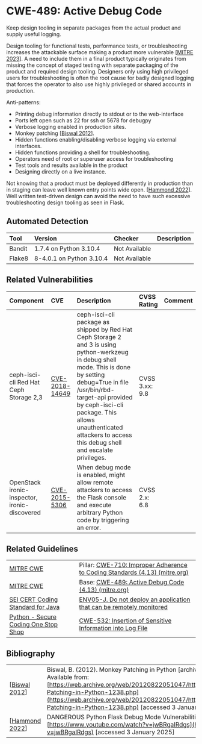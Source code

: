 # CWE-489: Active Debug Code

Keep design tooling in separate packages from the actual product and supply useful logging.

Design tooling for functional tests, performance tests, or troubleshooting increases the attackable surface making a product more vulnerable [[MITRE 2023](https://cwe.mitre.org/data/definitions/489.html)]. A need to include them in a final product typically originates from missing the concept of staged testing with separate packaging of the product and required design tooling. Designers only using high privileged users for troubleshooting is often the root cause for badly designed logging that forces the operator to also use highly privileged or shared accounts in production.

Anti-patterns:

* Printing debug information directly to stdout or to the web-interface
* Ports left open such as 22 for ssh or 5678  for debugpy
* Verbose logging enabled in production sites.
* Monkey patching [[Biswal 2012](https://web.archive.org/web/20120822051047/http://www.mindfiresolutions.com/Monkey-Patching-in-Python-1238.php)].
* Hidden functions enabling/disabling verbose logging via external interfaces.
* Hidden functions providing a shell for troubleshooting.
* Operators need of root or superuser access for troubleshooting
* Test tools and results available in the product
* Designing directly on a live instance.

Not knowing that a product must be deployed differently in production than in staging can leave well known entry points wide open. [[Hammond 2022](https://www.youtube.com/watch?v=jwBRgaIRdgs)]. Well written test-driven design can avoid the need to have such excessive troubleshooting design tooling as seen in Flask.

## Automated Detection

|Tool|Version|Checker|Description|
|:---|:---|:---|:---|
|Bandit|1.7.4 on Python 3.10.4|Not Available||
|Flake8|8-4.0.1 on Python 3.10.4|Not Available||

## Related Vulnerabilities

|Component|CVE|Description|CVSS Rating|Comment|
|:---|:---|:---|:---|:---|
|ceph-isci-cli Red Hat Ceph Storage 2,3|[CVE-2018-14649](https://nvd.nist.gov/vuln/detail/CVE-2018-14649)|ceph-isci-cli package as shipped by Red Hat Ceph Storage 2 and 3 is using python-werkzeug in debug shell mode. This is done by setting debug=True in file /usr/bin/rbd-target-api provided by ceph-isci-cli package. This allows unauthenticated attackers to access this debug shell and escalate privileges.|CVSS 3.xx: 9.8||
|OpenStack ironic-inspector, ironic-discovered|[CVE-2015-5306](https://nvd.nist.gov/vuln/detail/CVE-2015-5306)|When debug mode is enabled, might allow remote attackers to access the Flask console and execute arbitrary Python code by triggering an error.|CVSS 2.x: 6.8||

## Related Guidelines

|||
|:---|:---|
|[MITRE CWE](http://cwe.mitre.org/)|Pillar: [CWE-710: Improper Adherence to Coding Standards (4.13) (mitre.org)](https://cwe.mitre.org/data/definitions/710.html)|
|[MITRE CWE](http://cwe.mitre.org/)|Base: [CWE-489: Active Debug Code (4.13) (mitre.org)](https://cwe.mitre.org/data/definitions/489.html)|
|[SEI CERT Coding Standard for Java](https://wiki.sei.cmu.edu/confluence/display/java/SEI+CERT+Oracle+Coding+Standard+for+Java)|[ENV05-J. Do not deploy an application that can be remotely monitored](https://wiki.sei.cmu.edu/confluence/display/java/ENV05-J.+Do+not+deploy+an+application+that+can+be+remotely+monitored)|
|[Python - Secure Coding One Stop Shop](https://github.com/ossf/wg-best-practices-os-developers/tree/main/docs/Secure-Coding-Guide-for-Python/)|[CWE-532: Insertion of Sensitive Information into Log File](https://github.com/ossf/wg-best-practices-os-developers/tree/main/docs/Secure-Coding-Guide-for-Python/CWE-664/CWE-532/README.md)|

## Bibliography

|||
|:---|:---|
|[[Biswal 2012](https://web.archive.org/web/20120822051047/http://www.mindfiresolutions.com/Monkey-Patching-in-Python-1238.php)]|Biswal, B. (2012). Monkey Patching in Python [archived]. Internet Archive Wayback Machine. Available from: [https://web.archive.org/web/20120822051047/http://www.mindfiresolutions.com/Monkey-Patching-in-Python-1238.php](https://web.archive.org/web/20120822051047/http://www.mindfiresolutions.com/Monkey-Patching-in-Python-1238.php) [accessed 3 January 2025] |
|[[Hammond 2022](https://www.youtube.com/watch?v=jwBRgaIRdgs)]|DANGEROUS Python Flask Debug Mode Vulnerabilities [online]. Available from: [https://www.youtube.com/watch?v=jwBRgaIRdgs](https://www.youtube.com/watch?v=jwBRgaIRdgs) [accessed 3 January 2025] |
